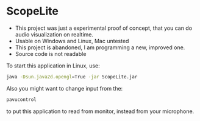 # ScopeLite

- This project was just a experimental proof of concept, that you can do audio visualization on realtime.
- Usable on Windows and Linux, Mac untested
- This project is abandoned, I am programming a new, improved one.
- Source code is not readable

To start this application in Linux, use:

```sh
java -Dsun.java2d.opengl=True -jar ScopeLite.jar
```
Also you might want to change input from the:
```sh
pavucontrol
```
to put this application to read from monitor, instead from your microphone.
